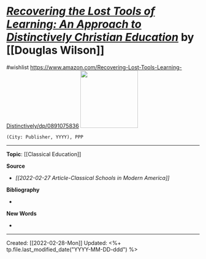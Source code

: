 
# [*Recovering the Lost Tools of Learning: An Approach to Distinctively Christian Education*]() by [[Douglas Wilson]]
#wishlist
https://www.amazon.com/Recovering-Lost-Tools-Learning-Distinctively/dp/0891075836
<img src="" width=150>

`(City: Publisher, YYYY), PPP`


--- 
**Topic**: [[Classical Education]]

**Source**
- *[[2022-02-27 Article-Classical Schools in Modern America]]*


**Bibliography**

- 

**New Words**

- 

---
Created: [[2022-02-28-Mon]]
Updated: <%+ tp.file.last_modified_date("YYYY-MM-DD-ddd") %>
